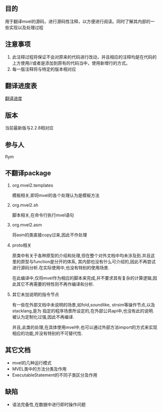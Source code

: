 ## 目的
用于翻译mvel的源码，进行源码性注释，以方便进行阅读。同时了解其内部的一些实现以及处理过程

## 注意事项
1. 此注释过程将保证不会对原来的代码进行改动，并且相应的注释均是在代码的上方使用//或者是添加到原有的代码当中，使用新增行的方式。
2. 每一版注释将与特定的版本相对应

## 翻译进度表
[翻译进度](progress.md)

## 版本
当前最新版与2.2.8相对应

## 参与人
flym

## 不翻译package
1. org.mvel2.templates

    模板相关,即将mvel的各个处理认为是模板方法
2. org.mvel2.sh

    脚本相关,在命令行执行mvel语句
3. org.mvel2.asm

    将asm的类直接copy过来,因此不作处理
    
4. proto相关
    
    原类中有关于各种原型的介绍和处理,但在整个对外文档中均未涉及到.并且这里的原型与function是分开的体系,
其内部也没有什么可介绍的,因此不再尝试进行源码分析.在实际使用中,也没有特别的使用场景.
    
    在此编译中,仅将mvel作为相应的脚本来完成,并不要求其有复杂的计算逻辑,因此其它不再需要的特性则不再作编译和分析.

5. 其它未加说明的指令节点
    
    有一些在外部文档中未说明的场景,如fold,soundlike, strsim等操作节点,以及stacklang,是为
指定的程序场景所设定的,在外部公共api中,也没有此的说明.被认为定制化过强,因此不再编译.
    
    并且,此类的处理,在具体使用mvel中,也可以通过外部方法import的方式来实现相应的功能,并没有特别的不可替代性.

## 其它文档
- mvel的几种运行模式
- MVEL类中的方法分类及作用
- ExecutableStatement的不同子类区分及作用

## 缺陷
- 语法完备性,在数据中进行即时操作问题
